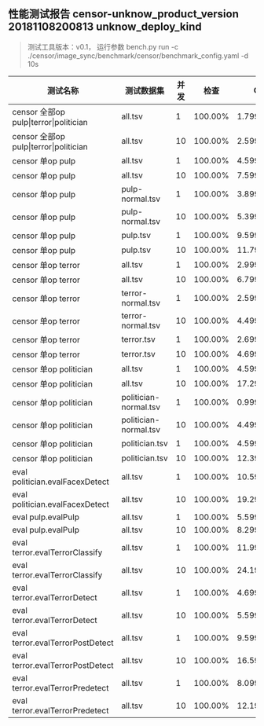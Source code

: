 
## 性能测试报告 censor-unknow_product_version 20181108200813 unknow_deploy_kind

> 测试工具版本：v0.1， 运行参数 bench.py run -c ./censor/image_sync/benchmark/censor/benchmark_config.yaml -d 10s

|测试名称|测试数据集|并发|检查|QPS|响应时间(95%)|(90%)|max|min|med|arg|
|-----|-----|-----|-----|-----|-----|-----|-----|-----|-----|-----|
|censor 全部op pulp\|terror\|politician|all.tsv|1|100.00%|1.799982/s|1.06s|890.8ms|1.61s|190.04ms|439.2ms|536.28ms|
|censor 全部op pulp\|terror\|politician|all.tsv|10|100.00%|2.599972/s|3.95s|3.65s|4.29s|1.6s|2.92s|2.88s|
|censor 单op pulp|all.tsv|1|100.00%|4.599953/s|351.68ms|338.29ms|425.97ms|93.2ms|209.05ms|215.48ms|
|censor 单op pulp|all.tsv|10|100.00%|7.599951/s|1.7s|1.64s|1.77s|106.31ms|1.17s|1.18s|
|censor 单op pulp|pulp-normal.tsv|1|100.00%|3.899959/s|485.05ms|429.15ms|541.06ms|73.59ms|207.56ms|246.34ms|
|censor 单op pulp|pulp-normal.tsv|10|100.00%|5.399974/s|2.31s|2.17s|2.52s|111.96ms|1.76s|1.7s|
|censor 单op pulp|pulp.tsv|1|100.00%|9.599897/s|138.38ms|119.18ms|152.6ms|85.57ms|98.36ms|103.29ms|
|censor 单op pulp|pulp.tsv|10|100.00%|11.799877/s|898.12ms|884.13ms|918.16ms|92.91ms|837.79ms|810.73ms|
|censor 单op terror|all.tsv|1|100.00%|2.999968/s|521.79ms|492.32ms|624.86ms|109.01ms|356.67ms|332.29ms|
|censor 单op terror|all.tsv|10|100.00%|6.799933/s|2.62s|2.5s|2.72s|129.75ms|825.82ms|1.28s|
|censor 单op terror|terror-normal.tsv|1|100.00%|2.599984/s|622.66ms|590.56ms|685.44ms|212.67ms|341.94ms|374.26ms|
|censor 单op terror|terror-normal.tsv|10|100.00%|4.499954/s|2.57s|2.49s|2.72s|238.61ms|2.2s|1.96s|
|censor 单op terror|terror.tsv|1|100.00%|2.699977/s|650.61ms|394.65ms|765.9ms|204.08ms|301.31ms|345.84ms|
|censor 单op terror|terror.tsv|10|100.00%|4.699971/s|2.51s|2.36s|2.69s|363.11ms|2.1s|1.87s|
|censor 单op politician|all.tsv|1|100.00%|4.599953/s|770.04ms|388.27ms|931.15ms|48.93ms|146.55ms|216.48ms|
|censor 单op politician|all.tsv|10|100.00%|17.299827/s|1.43s|1.07s|2.48s|54.87ms|403.5ms|535.11ms|
|censor 单op politician|politician-normal.tsv|1|100.00%|0.99999/s|4.24s|2.38s|6.09s|107.81ms|202.87ms|979.25ms|
|censor 单op politician|politician-normal.tsv|10|100.00%|4.499957/s|4.77s|3.38s|6.75s|77.39ms|414.05ms|1.13s|
|censor 单op politician|politician.tsv|1|100.00%|4.599953/s|378.99ms|361.95ms|867.34ms|106.43ms|164.63ms|213.88ms|
|censor 单op politician|politician.tsv|10|100.00%|12.399926/s|1.02s|981.54ms|1.19s|171.85ms|779.64ms|776.69ms|
|eval politician.evalFacexDetect|all.tsv|1|100.00%|10.599896/s|183.18ms|150.33ms|199.01ms|38.09ms|79.05ms|93.35ms|
|eval politician.evalFacexDetect|all.tsv|10|100.00%|19.299853/s|604.5ms|592.76ms|672.81ms|48.41ms|514ms|506.42ms|
|eval pulp.evalPulp|all.tsv|1|100.00%|5.599954/s|404.7ms|342.61ms|450.62ms|79.82ms|122.46ms|177.92ms|
|eval pulp.evalPulp|all.tsv|10|100.00%|8.299905/s|1.36s|1.31s|1.42s|85.35ms|1.13s|1.1s|
|eval terror.evalTerrorClassify|all.tsv|1|100.00%|11.999878/s|173.01ms|141.58ms|203.88ms|25.91ms|75ms|83.09ms|
|eval terror.evalTerrorClassify|all.tsv|10|100.00%|24.19983/s|490.25ms|475.07ms|561.67ms|48.15ms|405.86ms|403.04ms|
|eval terror.evalTerrorDetect|all.tsv|1|100.00%|4.699957/s|292.03ms|286ms|317.22ms|130.14ms|205.55ms|211.54ms|
|eval terror.evalTerrorDetect|all.tsv|10|100.00%|5.599938/s|1.93s|1.9s|1.96s|204.95ms|1.75s|1.63s|
|eval terror.evalTerrorPostDetect|all.tsv|1|100.00%|9.599904/s|200.43ms|173.52ms|316.5ms|32.36ms|89.89ms|102.55ms|
|eval terror.evalTerrorPostDetect|all.tsv|10|100.00%|16.599845/s|691.7ms|657.27ms|770.42ms|61.65ms|591.84ms|582.4ms|
|eval terror.evalTerrorPredetect|all.tsv|1|100.00%|8.099937/s|224.72ms|175.17ms|259.26ms|64.71ms|113.83ms|123.19ms|
|eval terror.evalTerrorPredetect|all.tsv|10|100.00%|12.19988/s|949.06ms|920.78ms|1.05s|72.33ms|800.63ms|783.38ms|
